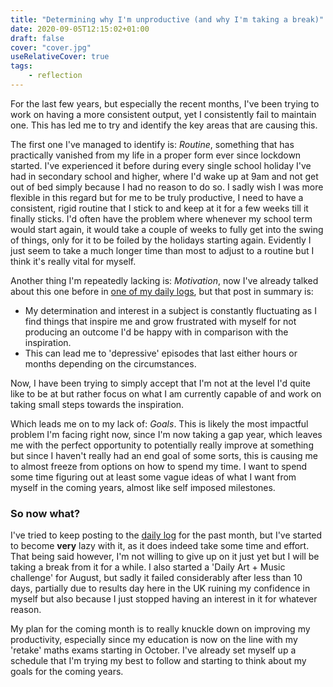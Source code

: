 ```yaml
---
title: "Determining why I'm unproductive (and why I'm taking a break)"
date: 2020-09-05T12:15:02+01:00
draft: false
cover: "cover.jpg"
useRelativeCover: true
tags: 
    - reflection
---
```


For the last few years, but especially the recent months, I've been trying to work on having a more consistent output, yet I consistently fail to maintain one. This has led me to try and identify the key areas that are causing this.

The first one I've managed to identify is: *Routine*, something that has practically vanished from my life in a proper form ever since lockdown started. I've experienced it before during every single school holiday I've had in secondary school and higher, where I'd wake up at 9am and not get out of bed simply because I had no reason to do so. I sadly wish I was more flexible in this regard but for me to be truly productive, I need to have a consistent, rigid routine that I stick to and keep at it for a few weeks till it finally sticks. I'd often have the problem where whenever my school term would start again, it would take a couple of weeks to fully get into the swing of things, only for it to be foiled by the holidays starting again. Evidently I just seem to take a much longer time than most to adjust to a routine but I think it's really vital for myself.

Another thing I'm repeatedly lacking is: *Motivation*, now I've already talked about this one before in [one of my daily logs](/dailylog/2020-08-23/), but that post in summary is:

 - My determination and interest in a subject is constantly fluctuating as I find things that inspire me and grow frustrated with myself for not producing an outcome I'd be happy with in comparison with the inspiration.
 - This can lead me to 'depressive' episodes that last either hours or months depending on the circumstances.

Now, I have been trying to simply accept that I'm not at the level I'd quite like to be at but rather focus on what I am currently capable of and work on taking small steps towards the inspiration.

Which leads me on to my lack of: *Goals*. This is likely the most impactful problem I'm facing right now, since I'm now taking a gap year, which leaves me with the perfect opportunity to potentially really improve at something but since I haven't really had an end goal of some sorts, this is causing me to almost freeze from options on how to spend my time. I want to spend some time figuring out at least some vague ideas of what I want from myself in the coming years, almost like self imposed milestones.

### So now what?

I've tried to keep posting to the [daily log](/dailylog/) for the past month, but I've started to become **very** lazy with it, as it does indeed take some time and effort. That being said however, I'm not willing to give up on it just yet but I will be taking a break from it for a while. I also started a 'Daily Art + Music challenge' for August, but sadly it failed considerably after less than 10 days, partially due to results day here in the UK ruining my confidence in myself but also because I just stopped having an interest in it for whatever reason.

My plan for the coming month is to really knuckle down on improving my productivity, especially since my education is now on the line with my 'retake' maths exams starting in October. I've already set myself up a schedule that I'm trying my best to follow and starting to think about my goals for the coming years.